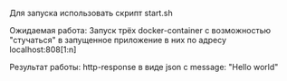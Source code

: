 Для запуска использовать скрипт start.sh

Ожидаемая работа: Запуск трёх docker-container с возможностью "стучаться" в запущенное приложение в них по адресу localhost:808[1:n]

Результат работы: http-response в виде json c message: "Hello world"  